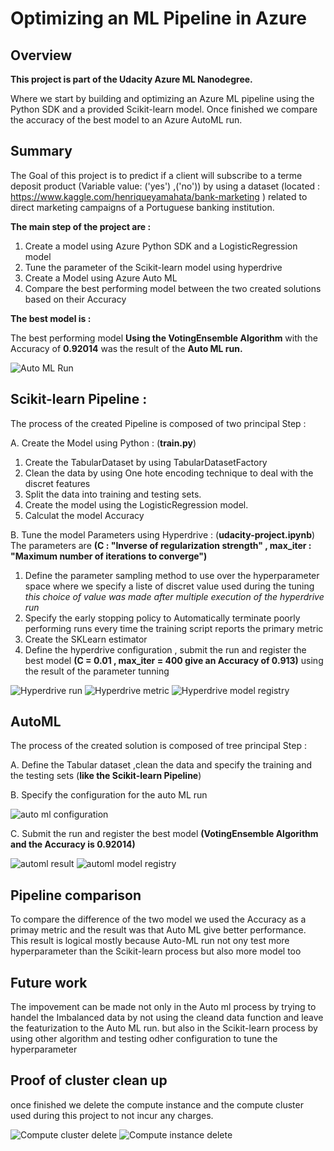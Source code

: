 # Optimizing an ML Pipeline in Azure

## Overview
**This project is part of the Udacity Azure ML Nanodegree.**

Where we start by building and optimizing an Azure ML pipeline using the Python SDK and a provided Scikit-learn model. Once finished we compare the accuracy of the best model to an Azure AutoML run. 

## Summary
The Goal of this project is to predict if a client will subscribe to a terme deposit product (Variable value: ('yes') ,('no')) by using a dataset  (located  : https://www.kaggle.com/henriqueyamahata/bank-marketing ) related to direct marketing campaigns of a Portuguese banking institution.

**The main step of the project are :**

1. Create a model using Azure Python SDK and a LogisticRegression model
2. Tune the parameter of the Scikit-learn model using hyperdrive 
3. Create a Model using Azure Auto ML 
4. Compare the best performing model between the two created solutions based on their Accuracy 

**The best model is  :**

The best performing model **Using the VotingEnsemble Algorithm** with the Accuracy of **0.92014** was the result of the **Auto ML run.**

![Auto ML Run](a.PNG "Auto ML Run")


## Scikit-learn Pipeline :

The process of the created Pipeline is composed of two principal Step : 

  A. Create the Model using Python : (**train.py**)

1. Create the TabularDataset by using TabularDatasetFactory
2. Clean the data by using One hote encoding technique to deal with the discret features 
3. Split the data into training and testing sets.
4. Create the model using the LogisticRegression model.
5. Calculat the model Accuracy

  B. Tune the model Parameters using Hyperdrive  : (**udacity-project.ipynb**)
The parameters are **(C : "Inverse of regularization strength" , max_iter : "Maximum number of iterations to converge")**

1. Define the parameter sampling method to use over the hyperparameter space where we specify a liste of discret value used during the tuning *this choice of value was made after multiple execution of the hyperdrive run*
2. Specify the early stopping policy to Automatically terminate poorly performing runs every time the training script reports the primary metric
4. Create the SKLearn estimator 
5. Define the hyperdrive configuration , submit the run and register the best model **(C = 0.01 , max_iter = 400 give an Accuracy of 0.913)** using the result of the parameter tunning 

![Hyperdrive run](b.PNG "Hyperdrive run")
![Hyperdrive metric](c.PNG "Hyperdrive metric")
![Hyperdrive model registry](d.PNG "Hyperdrive model registry")


## AutoML

The process of the created solution is composed of tree principal Step : 

  A. Define the Tabular dataset ,clean  the data and specify the training and the testing sets  (**like the Scikit-learn Pipeline**)
  
  B. Specify the configuration for the auto ML run
  
  ![auto ml configuration](e.png "auto ml configuration")
  
  C. Submit the run and register the best model **(VotingEnsemble Algorithm and the Accuracy is 0.92014)**  
  
 ![automl result](f.PNG "automl result")
 ![automl model registry](g.PNG "automl model registry")
  
  
## Pipeline comparison

To compare the difference of the two model we used the Accuracy as a primay metric and the result was that Auto ML give better performance.
This result is logical mostly because Auto-ML  run not ony test more hyperparameter than the Scikit-learn process but also more model too 

## Future work

The impovement can be made not only in the Auto ml process by trying to handel the Imbalanced data by not using the cleand data function and leave the featurization to the Auto ML run. but also in the Scikit-learn process by using other algorithm and testing odher configuration to tune the hyperparameter


## Proof of cluster clean up

once finished we delete the compute instance and the compute cluster used during this project  to not incur any charges.

 ![Compute cluster delete](h.PNG "Compute cluster delete")
 ![Compute instance delete](i.PNG "Compute instance delete")

